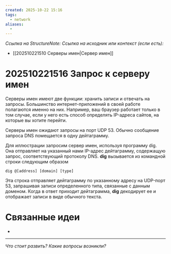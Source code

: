 ```yaml
---
created: 2025-10-22 15:16
tags:
  - network
aliases:
  -
---
```

*Ссылка на StructureNote:*
*Ссылка на исходник или контекст (если есть):*
- [[202510221510 Серверы имен|Сервер имен]]

# 202510221516 Запрос к серверу имен

Серверы имен имеют две функции: хранить записи и отвечать на запросы. Большинство интернет-приложений в своей работе полагаются именно на них. Например, ваш браузер работает только в том случае, если у него есть способ определять IP-адреса сайтов, на которые вы хотите перейти.

Серверы имен ожидают запросы на порт UDP 53. Обычно сообщение запроса DNS помещается в одну дейтаграмму. 

Для иллюстрации запросим сервер имен, используя программу dig. Она отправляет на указанный нами IP-адрес дейтаграмму, содержащую запрос, соответствующий протоколу DNS. **dig** вызывается из командной строки следующим образом
```
dig @[address] [domain] [type]
```
Эта строка отправляет дейтаграмму по указанному адресу на UDP-порт 53, запрашивая записи определенного типа, связанные с данным доменом. Когда в ответ приходит дейтаграмма,  **dig** декодирует ее и отображает записи в виде обычного текста.



# Связанные идеи

- 

---

*Что стоит развить? Какие вопросы возникли?*
